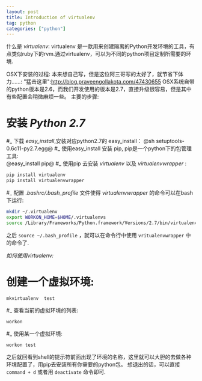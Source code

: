```yaml
---
layout: post
title: Introduction of virtualenv
tag: python
categories: ["python"]
---
```


什么是 *virtualenv*:
virtualenv 是一款用来创建隔离的Python开发环境的工具，有点类似ruby下的rvm.通过virtualenv，可以为不同的python项目定制所需要的环境.

OSX下安装的过程:
本来想自己写，但是这位阿三哥写的太好了，就节省下体力……: "猛击这里":http://blog.praveengollakota.com/47430655
OSX系统自带的python版本是2.6，而我们开发使用的版本是2.7，直接升级很容易，但是其中有些配置会稍微麻烦一些。
主要的步骤:

# 安装 *Python 2.7*
#_ 下载 *easy_install*,安装对应python2.7的 easy_install：
@sh setuptools-0.6c11-py2.7.egg@
#_ 使用easy_install 安装 pip, pip是一个python下的包管理工具:  
@easy_install pip@
#_ 使用pip 去安装 *virtualenv* 以及 *virtualenvwrapper* :

``` bash
pip install virtualenv
pip install virtualenvwrapper
```

#_ 配置 *.bashrc/.bash_profile* 文件使得 *virtualenvwrapper* 的命令可以在bash下运行:

``` bash
mkdir ~/.virtualenv
export WORKON_HOME=$HOME/.virtualenvs
source /Library/Frameworks/Python.framework/Versions/2.7/bin/virtualenvwrapper.sh
```

之后 `source ~/.bash_profile` ，就可以在命令行中使用 `vritualenvwrapper` 中的命令了.

*如何使用virtualenv:*

# 创建一个虚拟环境:

`mkvirtualenv  test`

#_ 查看当前的虚拟环境的列表:

`workon`

#_ 使用某一个虚拟环境:

`workon test`

之后就回看到shell的提示符前面出现了环境的名称，这里就可以大胆的去做各种环境配置了，用pip去安装所有你需要的python包。
想退出的话，可以直接 `command + d` 或者用 `deactivate` 命令即可.
